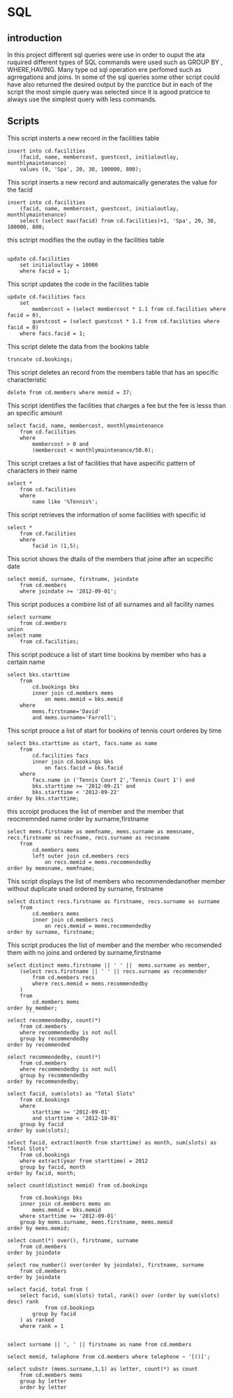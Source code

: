 # SQL

## introduction

In this project different sql queries were use in order to ouput the ata ruquired different types of SQL commands were used such as GROUP BY , WHERE,HAVING. Many type od sql operation ere perfomed such as agrregations and joins. In some of the sql queries some other script could have also returned the desired output by the parctice but in each of the script the most simple query was selected since it is agood pratcice to always use the simplest query with less commands. 

## Scripts
This script insterts a new record in the facilities table
```
insert into cd.facilities
    (facid, name, membercost, guestcost, initialoutlay, monthlymaintenance)
    values (9, 'Spa', 20, 30, 100000, 800);

```
This script inserts a new record and automaically generates the value for the facid
```
insert into cd.facilities
    (facid, name, membercost, guestcost, initialoutlay, monthlymaintenance)
    select (select max(facid) from cd.facilities)+1, 'Spa', 20, 30, 100000, 800;  
```

this sctript modifies the  the outlay in the facilities table
```

update cd.facilities
    set initialoutlay = 10000
    where facid = 1;
```
This script updates the code in the facilities table
```
update cd.facilities facs
    set
        membercost = (select membercost * 1.1 from cd.facilities where facid = 0),
        guestcost = (select guestcost * 1.1 from cd.facilities where facid = 0)
    where facs.facid = 1;  
```

 This script delete the data from the bookins table      
```
truncate cd.bookings;
```
This script deletes an record from the members table that has an specific characteristic
```
delete from cd.members where memid = 37;   
```
This script identifies the facilities that charges a fee but the fee is lesss than an specific amount
```
select facid, name, membercost, monthlymaintenance 
	from cd.facilities 
	where 
		membercost > 0 and 
		(membercost < monthlymaintenance/50.0);
```
This script cretaes a list of facilities that have aspecific pattern of characters in their name
```
select *
	from cd.facilities 
	where 
		name like '%Tennis%';
```
 This script retrieves the information of some facilities with specific id
```
select *
	from cd.facilities 
	where 
		facid in (1,5);  
```
This scriot shows the dtails of the members that joine after an scpecific date
```
select memid, surname, firstname, joindate 
	from cd.members
	where joindate >= '2012-09-01';   
```
This script poduces a combine list of all surnames and all facility names
```
select surname 
	from cd.members
union
select name
	from cd.facilities; 
```
This script podcuce a list of start time bookins by member who has a certain name
```
select bks.starttime 
	from 
		cd.bookings bks
		inner join cd.members mems
			on mems.memid = bks.memid
	where 
		mems.firstname='David' 
		and mems.surname='Farrell';
```  
This script prouce a list of start for bookins  of tennis court orderes by time
```
select bks.starttime as start, facs.name as name
	from 
		cd.facilities facs
		inner join cd.bookings bks
			on facs.facid = bks.facid
	where 
		facs.name in ('Tennis Court 2','Tennis Court 1') and
		bks.starttime >= '2012-09-21' and
		bks.starttime < '2012-09-22'
order by bks.starttime; 
```
this scroipt produces the list of member and the member that reocmemnded name order by surname,firstname
```
select mems.firstname as memfname, mems.surname as memsname, recs.firstname as recfname, recs.surname as recsname
	from 
		cd.members mems
		left outer join cd.members recs
			on recs.memid = mems.recommendedby
order by memsname, memfname; 
```
This script displays the list of members who recommendedanother member without duplicate snad ordered by surname, firstname
```
select distinct recs.firstname as firstname, recs.surname as surname
	from 
		cd.members mems
		inner join cd.members recs
			on recs.memid = mems.recommendedby
order by surname, firstname;          
```
This script produces the list of member and the member who recomended them with no joins and ordered by surname,firstname
```
select distinct mems.firstname || ' ' ||  mems.surname as member,
	(select recs.firstname || ' ' || recs.surname as recommender 
		from cd.members recs 
		where recs.memid = mems.recommendedby
	)
	from 
		cd.members mems
order by member;
      ```
select recommendedby, count(*) 
	from cd.members
	where recommendedby is not null
	group by recommendedby
order by recommended

select recommendedby, count(*) 
	from cd.members
	where recommendedby is not null
	group by recommendedby
order by recommendedby;

select facid, sum(slots) as "Total Slots"
	from cd.bookings
	where
		starttime >= '2012-09-01'
		and starttime < '2012-10-01'
	group by facid
order by sum(slots);   

select facid, extract(month from starttime) as month, sum(slots) as "Total Slots"
	from cd.bookings
	where extract(year from starttime) = 2012
	group by facid, month
order by facid, month;      

select count(distinct memid) from cd.bookings  

	from cd.bookings bks
	inner join cd.members mems on
		mems.memid = bks.memid
	where starttime >= '2012-09-01'
	group by mems.surname, mems.firstname, mems.memid
order by mems.memid; 

select count(*) over(), firstname, surname
	from cd.members
order by joindate          

select row_number() over(order by joindate), firstname, surname
	from cd.members
order by joindate          

select facid, total from (
	select facid, sum(slots) total, rank() over (order by sum(slots) desc) rank
        	from cd.bookings
		group by facid
	) as ranked
	where rank = 1          

	
select surname || ', ' || firstname as name from cd.members    

select memid, telephone from cd.members where telephone ~ '[()]';   

select substr (mems.surname,1,1) as letter, count(*) as count 
    from cd.members mems
    group by letter
    order by letter         
